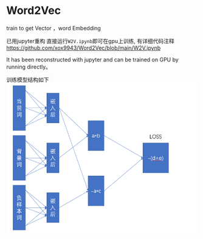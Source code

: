 # Word2Vec
train to get Vector ，word Embedding

已用jupyter重构 直接运行`W2V.ipynb`即可在gpu上训练,
有详细代码注释
https://github.com/xox9943/Word2Vec/blob/main/W2V.ipynb


It has been reconstructed with jupyter and can be trained on GPU by running directly。

训练模型结构如下
![img.png](Picture/img.png)

